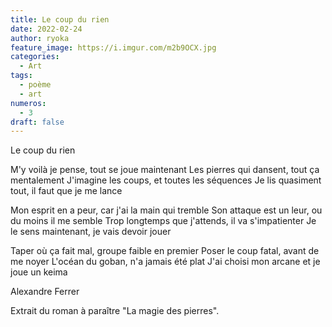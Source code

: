 ```yaml
---
title: Le coup du rien
date: 2022-02-24
author: ryoka
feature_image: https://i.imgur.com/m2b9OCX.jpg
categories:
  - Art
tags:
  - poème
  - art
numeros: 
  - 3
draft: false
---
```


Le coup du rien

M'y voilà je pense, tout se joue maintenant
Les pierres qui dansent, tout ça mentalement
J'imagine les coups, et toutes les séquences
Je lis quasiment tout, il faut que je me lance

Mon esprit en a peur, car j'ai la main qui tremble
Son attaque est un leur, ou du moins il me semble
Trop longtemps que j'attends, il va s'impatienter
Je le sens maintenant, je vais devoir jouer

Taper où ça fait mal, groupe faible en premier
Poser le coup fatal, avant de me noyer
L'océan du goban, n'a jamais été plat
J'ai choisi mon arcane et je joue un keima

Alexandre Ferrer



Extrait du roman à paraître "La magie des pierres".
